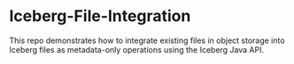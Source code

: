 # Iceberg-File-Integration
This repo demonstrates how to integrate existing files in object storage into Iceberg files as metadata-only operations using the Iceberg Java API.